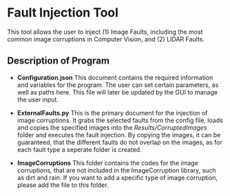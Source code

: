 
# Fault Injection Tool
This tool allows the user to inject (1) Image Faults, including the most common image corruptions in Computer Vision, and (2) LIDAR Faults.

## Description of Program 

- **Configuration.json**
This document contains the required information and variables for the program. The user can set certain parameters, as well as paths here. This file will later be updated by the GUI to manage the user input.


- **ExternalFaults.py**
This is the primary document for the injection of image corruptions. It grabs the selected faults from the config file, loads and copies the specified images into the *Results/CorruptedImages* folder and executes the fault injection. By copying the images, it can be guaranteed, that the different faults do not overlap on the images, as for each fault type a seperate folder is created. 


- **ImageCorruptions**
This folder contains the codes for the image corruptions, that are not included in the ImageCorruption library, such as dirt and rain. If you want to add a specific type of image corruption, please add the file to this folder.





